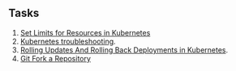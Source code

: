 ## Tasks

1. [Set Limits for Resources in Kubernetes](https://github.com/kmilach/kodekloud-engineer/blob/main/devops-engineer/tasks-01-10/task-1.md)
2. [Kubernetes troubleshooting](https://github.com/kmilach/kodekloud-engineer/blob/main/devops-engineer/tasks-01-10/task-2.md).
3. [Rolling Updates And Rolling Back Deployments in Kubernetes](https://github.com/kmilach/kodekloud-engineer/blob/main/devops-engineer/tasks-01-10/task-3.md).
4. [Git Fork a Repository](https://github.com/kmilach/kodekloud-engineer/blob/main/devops-engineer/tasks-01-10/task-4.md)
